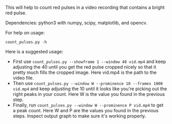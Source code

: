 This will help to count red pulses in a video recording that contains a bright red pulse.

Dependencies: python3 with numpy, scipy, matplotlib, and opencv.

For help on usage:
```
count_pulses.py -h
```

Here is a suggested usage:
- First use `count_pulses.py --showframe 1 --window 40 vid.mp4`
and keep adjusting the 40 until you get the red pulse cropped nicely so that it pretty much fills the cropped image.
Here vid.mp4 is the path to the video file.
- Then use `count_pulses.py --window W --prominence 10 --frames 1000 vid.mp4`
and keep adjusting the 10 until it looks like you're picking out the right peaks in your count.
Here W is the value you found in the previous step.
- Finally, run `count_pulses.py --window W --prominence P vid.mp4` to get a peak count.
Here W and P are the values you found in the previous steps.
Inspect output graph to make sure it's working properly.
